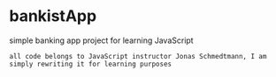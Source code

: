 # bankistApp

simple banking app project for learning JavaScript

    all code belongs to JavaScript instructor Jonas Schmedtmann, I am simply rewriting it for learning purposes
